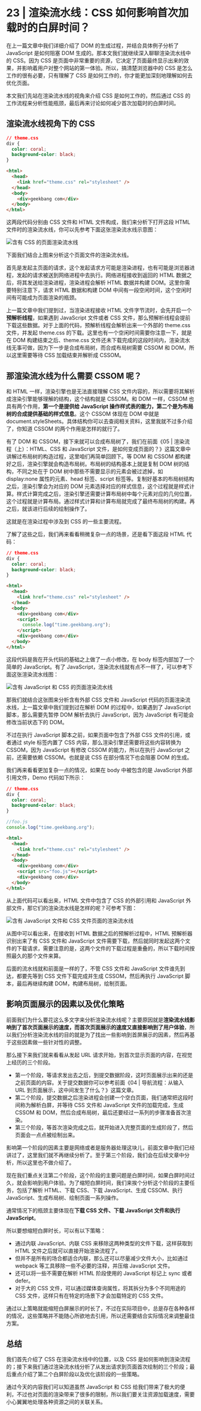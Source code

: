 # 23 | 渲染流水线：CSS 如何影响首次加载时的白屏时间？

在上一篇文章中我们详细介绍了 DOM 的生成过程，并结合具体例子分析了 JavaScript 是如何阻塞 DOM 生成的。那本文我们就继续深入聊聊渲染流水线中的 CSS。因为 CSS 是页面中非常重要的资源，它决定了页面最终显示出来的效果，并影响着用户对整个网站的第一体验。所以，搞清楚浏览器中的 CSS 是怎么工作的很有必要，只有理解了 CSS 是如何工作的，你才能更加深刻地理解如何去优化页面。

本文我们先站在渲染流水线的视角来介绍 CSS 是如何工作的，然后通过 CSS 的工作流程来分析性能瓶颈，最后再来讨论如何减少首次加载时的白屏时间。

## 渲染流水线视角下的 CSS

```css
// theme.css
div {
  color: coral;
  background-color: black;
}
```

```html
<html>
  <head>
    <link href="theme.css" rel="stylesheet" />
  </head>
  <body>
    <div>geekbang com</div>
  </body>
</html>
```

这两段代码分别由 CSS 文件和 HTML 文件构成，我们来分析下打开这段 HTML 文件时的渲染流水线，你可以先参考下面这张渲染流水线示意图：

![含有 CSS 的页面渲染流水线](./img/70a7ea0212ff35fc2be79f1d574ed518.webp)

下面我们结合上图来分析这个页面文件的渲染流水线。

首先是发起主页面的请求，这个发起请求方可能是渲染进程，也有可能是浏览器进程，发起的请求被送到网络进程中去执行。网络进程接收到返回的 HTML 数据之后，将其发送给渲染进程，渲染进程会解析 HTML 数据并构建 DOM。这里你需要特别注意下，请求 HTML 数据和构建 DOM 中间有一段空闲时间，这个空闲时间有可能成为页面渲染的瓶颈。

上一篇文章中我们提到过，当渲染进程接收 HTML 文件字节流时，会先开启一个**预解析线程**，如果遇到 JavaScript 文件或者 CSS 文件，那么预解析线程会提前下载这些数据。对于上面的代码，预解析线程会解析出来一个外部的 theme.css 文件，并发起 theme.css 的下载。这里也有一个空闲时间需要你注意一下，就是在 DOM 构建结束之后、theme.css 文件还未下载完成的这段时间内，渲染流水线无事可做，因为下一步是合成布局树，而合成布局树需要 CSSOM 和 DOM，所以这里需要等待 CSS 加载结束并解析成 CSSOM。

## 那渲染流水线为什么需要 CSSOM 呢？

和 HTML 一样，渲染引擎也是无法直接理解 CSS 文件内容的，所以需要将其解析成渲染引擎能够理解的结构，这个结构就是 CSSOM。和 DOM 一样，CSSOM 也具有两个作用，**第一个是提供给 JavaScript 操作样式表的能力，第二个是为布局树的合成提供基础的样式信息**。这个 CSSOM 体现在 DOM 中就是 document.styleSheets。具体结构你可以去查阅相关资料，这里我就不过多介绍了，你知道 CSSOM 的两个作用是怎样的就行了。

有了 DOM 和 CSSOM，接下来就可以合成布局树了，我们在前面《05 | 渲染流程（上）：HTML、CSS 和 JavaScript 文件，是如何变成页面的？》这篇文章中讲解过布局树的构造过程，这里咱们再简单回顾下。等 DOM 和 CSSOM 都构建好之后，渲染引擎就会构造布局树。布局树的结构基本上就是复制 DOM 树的结构，不同之处在于 DOM 树中那些不需要显示的元素会被过滤掉，如 display:none 属性的元素、head 标签、script 标签等。复制好基本的布局树结构之后，渲染引擎会为对应的 DOM 元素选择对应的样式信息，这个过程就是样式计算。样式计算完成之后，渲染引擎还需要计算布局树中每个元素对应的几何位置，这个过程就是计算布局。通过样式计算和计算布局就完成了最终布局树的构建。再之后，就该进行后续的绘制操作了。

这就是在渲染过程中涉及到 CSS 的一些主要流程。

了解了这些之后，我们再来看看稍微复杂一点的场景，还是看下面这段 HTML 代码：

```css
// theme.css
div {
  color: coral;
  background-color: black;
}
```

```html
<html>
  <head>
    <link href="theme.css" rel="stylesheet" />
  </head>
  <body>
    <div>geekbang com</div>
    <script>
      console.log("time.geekbang.org");
    </script>
    <div>geekbang com</div>
  </body>
</html>
```

这段代码是我在开头代码的基础之上做了一点小修改，在 body 标签内部加了一个简单的 JavaScript。有了 JavaScript，渲染流水线就有点不一样了，可以参考下面这张渲染流水线图：

![含有 JavaScript 和 CSS 的页面渲染流水线](./img/f85f8778f273710ca559a52027ed731c.webp)

那我们就结合这张图来分析含有外部 CSS 文件和 JavaScript 代码的页面渲染流水线，上一篇文章中我们提到过在解析 DOM 的过程中，如果遇到了 JavaScript 脚本，那么需要先暂停 DOM 解析去执行 JavaScript，因为 JavaScript 有可能会修改当前状态下的 DOM。

不过在执行 JavaScript 脚本之前，如果页面中包含了外部 CSS 文件的引用，或者通过 style 标签内置了 CSS 内容，那么渲染引擎还需要将这些内容转换为 CSSOM，因为 JavaScript 有修改 CSSOM 的能力，所以在执行 JavaScript 之前，还需要依赖 CSSOM。也就是说 CSS 在部分情况下也会阻塞 DOM 的生成。

我们再来看看更加复杂一点的情况，如果在 body 中被包含的是 JavaScript 外部引用文件，Demo 代码如下所示：

```css
// theme.css
div {
  color: coral;
  background-color: black;
}
```

```js
//foo.js
console.log("time.geekbang.org");
```

```html
<html>
  <head>
    <link href="theme.css" rel="stylesheet" />
  </head>
  <body>
    <div>geekbang com</div>
    <script src="foo.js"></script>
    <div>geekbang com</div>
  </body>
</html>
```

从上面代码可以看出来，HTML 文件中包含了 CSS 的外部引用和 JavaScript 外部文件，那它们的渲染流水线是怎样的呢？可参考下图：

![含有 JavaScript 文件和 CSS 文件页面的渲染流水线](./img/7641c75a80133e747aa2faae8f4c8d1f.webp)

从图中可以看出来，在接收到 HTML 数据之后的预解析过程中，HTML 预解析器识别出来了有 CSS 文件和 JavaScript 文件需要下载，然后就同时发起这两个文件的下载请求，需要注意的是，这两个文件的下载过程是重叠的，所以下载时间按照最久的那个文件来算。

后面的流水线就和前面是一样的了，不管 CSS 文件和 JavaScript 文件谁先到达，都要先等到 CSS 文件下载完成并生成 CSSOM，然后再执行 JavaScript 脚本，最后再继续构建 DOM，构建布局树，绘制页面。

## 影响页面展示的因素以及优化策略

前面我们为什么要花这么多文字来分析渲染流水线呢？主要原因就是**渲染流水线影响到了首次页面展示的速度，而首次页面展示的速度又直接影响到了用户体验**，所以我们分析渲染流水线的目的就是为了找出一些影响到首屏展示的因素，然后再基于这些因素做一些针对性的调整。

那么接下来我们就来看看从发起 URL 请求开始，到首次显示页面的内容，在视觉上经历的三个阶段。

- 第一个阶段，等请求发出去之后，到提交数据阶段，这时页面展示出来的还是之前页面的内容。关于提交数据你可以参考前面《04 | 导航流程：从输入 URL 到页面展示，这中间发生了什么？》这篇文章。
- 第二个阶段，提交数据之后渲染进程会创建一个空白页面，我们通常把这段时间称为解析白屏，并等待 CSS 文件和 JavaScript 文件的加载完成，生成 CSSOM 和 DOM，然后合成布局树，最后还要经过一系列的步骤准备首次渲染。
- 第三个阶段，等首次渲染完成之后，就开始进入完整页面的生成阶段了，然后页面会一点点被绘制出来。

影响第一个阶段的因素主要是网络或者是服务器处理这块儿，前面文章中我们已经讲过了，这里我们就不再继续分析了。至于第三个阶段，我们会在后续文章中分析，所以这里也不做介绍了。

现在我们重点关注第二个阶段，这个阶段的主要问题是白屏时间，如果白屏时间过久，就会影响到用户体验。为了缩短白屏时间，我们来挨个分析这个阶段的主要任务，包括了解析 HTML、下载 CSS、下载 JavaScript、生成 CSSOM、执行 JavaScript、生成布局树、绘制页面一系列操作。

通常情况下的瓶颈主要体现在**下载 CSS 文件、下载 JavaScript 文件和执行 JavaScript**。

所以要想缩短白屏时长，可以有以下策略：

- 通过内联 JavaScript、内联 CSS 来移除这两种类型的文件下载，这样获取到 HTML 文件之后就可以直接开始渲染流程了。
- 但并不是所有的场合都适合内联，那么还可以尽量减少文件大小，比如通过 webpack 等工具移除一些不必要的注释，并压缩 JavaScript 文件。
- 还可以将一些不需要在解析 HTML 阶段使用的 JavaScript 标记上 sync 或者 defer。
- 对于大的 CSS 文件，可以通过媒体查询属性，将其拆分为多个不同用途的 CSS 文件，这样只有在特定的场景下才会加载特定的 CSS 文件。

通过以上策略就能缩短白屏展示的时长了，不过在实际项目中，总是存在各种各样的情况，这些策略并不能随心所欲地去引用，所以还需要结合实际情况来调整最佳方案。

## 总结

我们首先介绍了 CSS 在渲染流水线中的位置，以及 CSS 是如何影响到渲染流程的；接下来我们通过渲染流水线分析了从发出请求到页面首次绘制的三个阶段；最后重点介绍了第二个白屏阶段以及优化该阶段的一些策略。

通过今天的内容我们可以知道虽然 JavaScript 和 CSS 给我们带来了极大的便利，不过也对页面的渲染带来了很多的限制，所以我们要关注资源加载速度，需要小心翼翼地处理各种资源之间的关联关系。

